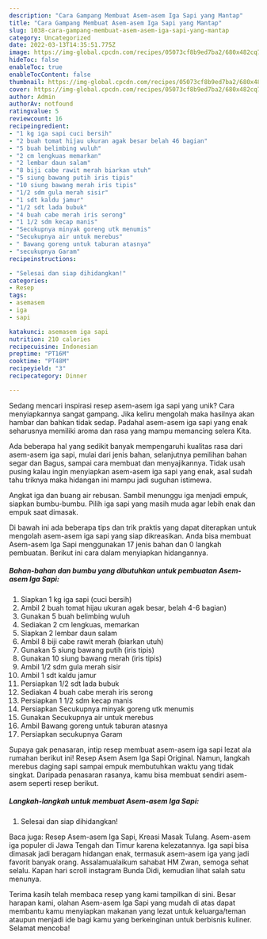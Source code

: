 ```yaml
---
description: "Cara Gampang Membuat Asem-asem Iga Sapi yang Mantap"
title: "Cara Gampang Membuat Asem-asem Iga Sapi yang Mantap"
slug: 1038-cara-gampang-membuat-asem-asem-iga-sapi-yang-mantap
category: Uncategorized
date: 2022-03-13T14:35:51.775Z
image: https://img-global.cpcdn.com/recipes/05073cf8b9ed7ba2/680x482cq70/asem-asem-iga-sapi-foto-resep-utama.jpg
hideToc: false
enableToc: true
enableTocContent: false
thumbnail: https://img-global.cpcdn.com/recipes/05073cf8b9ed7ba2/680x482cq70/asem-asem-iga-sapi-foto-resep-utama.jpg
cover: https://img-global.cpcdn.com/recipes/05073cf8b9ed7ba2/680x482cq70/asem-asem-iga-sapi-foto-resep-utama.jpg
author: Admin
authorAv: notfound
ratingvalue: 5
reviewcount: 16
recipeingredient:
- "1 kg iga sapi cuci bersih"
- "2 buah tomat hijau ukuran agak besar belah 46 bagian"
- "5 buah belimbing wuluh"
- "2 cm lengkuas memarkan"
- "2 lembar daun salam"
- "8 biji cabe rawit merah biarkan utuh"
- "5 siung bawang putih iris tipis"
- "10 siung bawang merah iris tipis"
- "1/2 sdm gula merah sisir"
- "1 sdt kaldu jamur"
- "1/2 sdt lada bubuk"
- "4 buah cabe merah iris serong"
- "1 1/2 sdm kecap manis"
- "Secukupnya minyak goreng utk menumis"
- "Secukupnya air untuk merebus"
- " Bawang goreng untuk taburan atasnya"
- "secukupnya Garam"
recipeinstructions:

- "Selesai dan siap dihidangkan!"
categories:
- Resep
tags:
- asemasem
- iga
- sapi

katakunci: asemasem iga sapi 
nutrition: 210 calories
recipecuisine: Indonesian
preptime: "PT16M"
cooktime: "PT48M"
recipeyield: "3"
recipecategory: Dinner

---
```





Sedang mencari inspirasi resep asem-asem iga sapi yang unik? Cara menyiapkannya sangat gampang. Jika keliru mengolah maka hasilnya akan hambar dan bahkan tidak sedap. Padahal asem-asem iga sapi yang enak seharusnya memiliki aroma dan rasa yang mampu memancing selera Kita.





Ada beberapa hal yang sedikit banyak mempengaruhi kualitas rasa dari asem-asem iga sapi, mulai dari jenis bahan, selanjutnya pemilihan bahan segar dan Bagus, sampai cara membuat dan menyajikannya. Tidak usah pusing kalau ingin menyiapkan asem-asem iga sapi yang enak,      asal sudah tahu triknya maka hidangan ini mampu jadi suguhan istimewa.














Angkat iga dan buang air rebusan. Sambil menunggu iga menjadi empuk, siapkan bumbu-bumbu. Pilih iga sapi yang masih muda agar lebih enak dan empuk saat dimasak.






Di bawah ini ada beberapa tips dan trik praktis yang dapat diterapkan untuk mengolah asem-asem iga sapi yang siap dikreasikan. Anda bisa membuat Asem-asem Iga Sapi menggunakan 17 jenis bahan dan 0 langkah pembuatan. Berikut ini cara dalam menyiapkan hidangannya.

<!--inarticleads1-->

##### Bahan-bahan dan bumbu yang dibutuhkan untuk pembuatan Asem-asem Iga Sapi:

1. Siapkan 1 kg iga sapi (cuci bersih)
1. Ambil 2 buah tomat hijau ukuran agak besar, belah 4-6 bagian)
1. Gunakan 5 buah belimbing wuluh
1. Sediakan 2 cm lengkuas, memarkan
1. Siapkan 2 lembar daun salam
1. Ambil 8 biji cabe rawit merah (biarkan utuh)
1. Gunakan 5 siung bawang putih (iris tipis)
1. Gunakan 10 siung bawang merah (iris tipis)
1. Ambil 1/2 sdm gula merah sisir
1. Ambil 1 sdt kaldu jamur
1. Persiapkan 1/2 sdt lada bubuk
1. Sediakan 4 buah cabe merah iris serong
1. Persiapkan 1 1/2 sdm kecap manis
1. Persiapkan Secukupnya minyak goreng utk menumis
1. Gunakan Secukupnya air untuk merebus
1. Ambil  Bawang goreng untuk taburan atasnya
1. Persiapkan secukupnya Garam


Supaya gak penasaran, intip resep membuat asem-asem iga sapi lezat ala rumahan berikut ini! Resep Asem Asem Iga Sapi Original. Namun, langkah merebus daging sapi sampai empuk membutuhkan waktu yang tidak singkat. Daripada penasaran rasanya, kamu bisa membuat sendiri asem-asem seperti resep berikut. 

<!--inarticleads2-->

##### Langkah-langkah untuk membuat Asem-asem Iga Sapi:


1. Selesai dan siap dihidangkan!

Baca juga: Resep Asem-asem Iga Sapi, Kreasi Masak Tulang. Asem-asem iga populer di Jawa Tengah dan Timur karena kelezatannya. Iga sapi bisa dimasak jadi beragam hidangan enak, termasuk asem-asem iga yang jadi favorit banyak orang. Assalamualaikum sahabat HM Zwan, semoga sehat selalu. Kapan hari scroll instagram Bunda Didi, kemudian lihat salah satu menunya. 

Terima kasih telah membaca resep yang kami tampilkan di sini. Besar harapan kami, olahan Asem-asem Iga Sapi yang mudah di atas dapat membantu kamu menyiapkan makanan yang lezat untuk keluarga/teman ataupun menjadi ide bagi kamu yang berkeinginan untuk berbisnis kuliner. Selamat mencoba!
